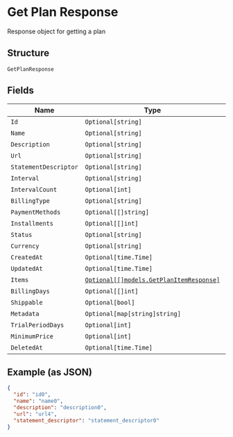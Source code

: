 
# Get Plan Response

Response object for getting a plan

## Structure

`GetPlanResponse`

## Fields

| Name | Type | Tags | Description |
|  --- | --- | --- | --- |
| `Id` | `Optional[string]` | Optional | - |
| `Name` | `Optional[string]` | Optional | - |
| `Description` | `Optional[string]` | Optional | - |
| `Url` | `Optional[string]` | Optional | - |
| `StatementDescriptor` | `Optional[string]` | Optional | - |
| `Interval` | `Optional[string]` | Optional | - |
| `IntervalCount` | `Optional[int]` | Optional | - |
| `BillingType` | `Optional[string]` | Optional | - |
| `PaymentMethods` | `Optional[[]string]` | Optional | - |
| `Installments` | `Optional[[]int]` | Optional | - |
| `Status` | `Optional[string]` | Optional | - |
| `Currency` | `Optional[string]` | Optional | - |
| `CreatedAt` | `Optional[time.Time]` | Optional | - |
| `UpdatedAt` | `Optional[time.Time]` | Optional | - |
| `Items` | [`Optional[[]models.GetPlanItemResponse]`](../../doc/models/get-plan-item-response.md) | Optional | - |
| `BillingDays` | `Optional[[]int]` | Optional | - |
| `Shippable` | `Optional[bool]` | Optional | - |
| `Metadata` | `Optional[map[string]string]` | Optional | - |
| `TrialPeriodDays` | `Optional[int]` | Optional | - |
| `MinimumPrice` | `Optional[int]` | Optional | - |
| `DeletedAt` | `Optional[time.Time]` | Optional | - |

## Example (as JSON)

```json
{
  "id": "id0",
  "name": "name0",
  "description": "description0",
  "url": "url4",
  "statement_descriptor": "statement_descriptor0"
}
```

